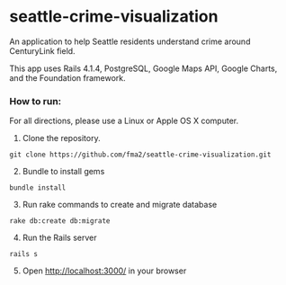 seattle-crime-visualization
===========================

An application to help Seattle residents understand crime around CenturyLink field.

This app uses Rails 4.1.4, PostgreSQL, Google Maps API, Google Charts, and the Foundation framework.

### How to run:

For all directions, please use a Linux or Apple OS X computer.

1) Clone the repository.

```
git clone https://github.com/fma2/seattle-crime-visualization.git
```

2) Bundle to install gems

```
bundle install
```

3) Run rake commands to create and migrate database

```
rake db:create db:migrate
```

4) Run the Rails server

```
rails s
```

5) Open [http://localhost:3000/](http://localhost:3000/) in your browser
